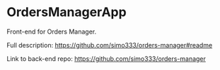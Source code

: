 # OrdersManagerApp

Front-end for Orders Manager.

Full description: https://github.com/simo333/orders-manager#readme

Link to back-end repo: https://github.com/simo333/orders-manager
